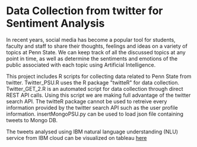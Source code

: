 # Data Collection from twitter for Sentiment Analysis

In recent years, social media has become a popular tool for students, faculty and staff to share their thoughts, 
feelings and ideas on a variety of topics at Penn State. We can keep track of all the discussed topics at any point in time, as well as determine the sentiments and emotions of the public associated with each topic using Artificial Intelligence.

This project includes R scripts for collecting data related to Penn State from twitter. 
Twitter_PSU.R uses the R package "twitteR" for data collection.
Twitter_GET_2.R is an automated script for data collection through direct REST API calls. Using this script we are making full advantage of the twitter search API. The twitteR package cannot be used to retreive every information provided by the twitter search API such as the user profile information.
insertMongoPSU.py can be used to load json file containing tweets to Mongo DB.

The tweets analysed using IBM natural language understanding (NLU) service from IBM cloud can be visualized on tableau [here](https://public.tableau.com/profile/karpagalakshmi#!/vizhome/Integrated/Dashboard1?publish=yes)

